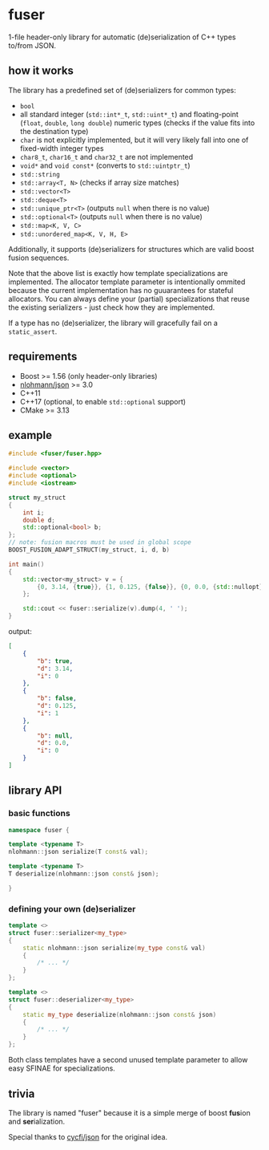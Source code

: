 # fuser

1-file header-only library for automatic (de)serialization of C++ types to/from JSON.

## how it works

The library has a predefined set of (de)serializers for common types:

- `bool`
- all standard integer (`std::int*_t`, `std::uint*_t`) and floating-point (`float`, `double`, `long double`) numeric types (checks if the value fits into the destination type)
- `char` is not explicitly implemented, but it will very likely fall into one of fixed-width integer types
- `char8_t`, `char16_t` and `char32_t` are not implemented
- `void*` and `void const*` (converts to `std::uintptr_t`)
- `std::string`
- `std::array<T, N>` (checks if array size matches)
- `std::vector<T>`
- `std::deque<T>`
- `std::unique_ptr<T>` (outputs `null` when there is no value)
- `std::optional<T>` (outputs `null` when there is no value)
- `std::map<K, V, C>`
- `std::unordered_map<K, V, H, E>`

Additionally, it supports (de)serializers for structures which are valid boost fusion sequences.

Note that the above list is exactly how template specializations are implemented. The allocator template parameter is intentionally ommited because the current implementation has no guuarantees for stateful allocators. You can always define your (partial) specializations that reuse the existing serializers - just check how they are implemented.

If a type has no (de)serializer, the library will gracefully fail on a `static_assert`.

## requirements

- Boost >= 1.56 (only header-only libraries)
- [nlohmann/json](github.com/nlohmann/json) >= 3.0
- C++11
- C++17 (optional, to enable `std::optional` support)
- CMake >= 3.13

## example

```cpp
#include <fuser/fuser.hpp>

#include <vector>
#include <optional>
#include <iostream>

struct my_struct
{
	int i;
	double d;
	std::optional<bool> b;
};
// note: fusion macros must be used in global scope
BOOST_FUSION_ADAPT_STRUCT(my_struct, i, d, b)

int main()
{
	std::vector<my_struct> v = {
		{0, 3.14, {true}}, {1, 0.125, {false}}, {0, 0.0, {std::nullopt}}
	};

	std::cout << fuser::serialize(v).dump(4, ' ');
}
```

output:

```json
[
    {
        "b": true,
        "d": 3.14,
        "i": 0
    },
    {
        "b": false,
        "d": 0.125,
        "i": 1
    },
    {
        "b": null,
        "d": 0.0,
        "i": 0
    }
]
```

## library API

### basic functions

```cpp
namespace fuser {

template <typename T>
nlohmann::json serialize(T const& val);

template <typename T>
T deserialize(nlohmann::json const& json);

}
```

### defining your own (de)serializer

```cpp
template <>
struct fuser::serializer<my_type>
{
	static nlohmann::json serialize(my_type const& val)
	{
		/* ... */
	}
};

template <>
struct fuser::deserializer<my_type>
{
	static my_type deserialize(nlohmann::json const& json)
	{
		/* ... */
	}
};
```

Both class templates have a second unused template parameter to allow easy SFINAE for specializations.

## trivia

The library is named "fuser" because it is a simple merge of boost **fus**ion and **ser**ialization.

Special thanks to [cycfi/json](https://github.com/cycfi/json) for the original idea.
